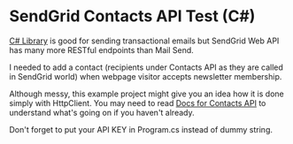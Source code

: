 ﻿# SendGrid Contacts API Test (C#)

[C# Library](https://github.com/sendgrid/sendgrid-csharp) is good for sending transactional emails
but SendGrid Web API has many more RESTful endpoints than Mail Send.

I needed to add a contact (recipients under Contacts
API as they are called in SendGrid world) when webpage visitor accepts newsletter membership.

Although messy, this example project might give you an idea how it is done simply with HttpClient.
You may need to read [Docs for Contacts API](https://sendgrid.com/docs/API_Reference/Web_API_v3/Marketing_Campaigns/contactdb.html) to understand what's going on
if you haven't already.

Don't forget to put your API KEY in Program.cs instead of dummy string.